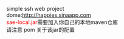 simple ssh web project
<br/>
dome:http://happies.sinaapp.com
<br/>
<font color="red">sae-local.jar</font>需要加入你自己的本地maven仓库
<br/>
请注意 pom 关于该jar的配置
